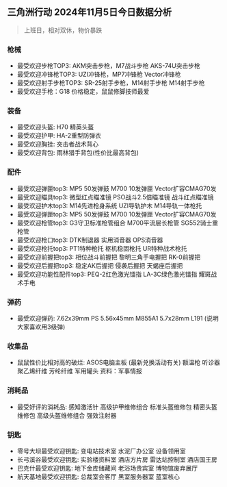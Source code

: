 ﻿## 三角洲行动 2024年11月5日今日数据分析

> 上班日，相对双休，物价暴跌

### 枪械

- 最受欢迎步枪TOP3: AKM突击步枪，M7战斗步枪 AKS-74U突击步枪
- 最受欢迎冲锋枪TOP3: UZI冲锋枪，MP7冲锋枪 Vector冲锋枪
- 最受欢迎射手步枪TOP3: SR-25射手步枪，M14射手步枪 M14射手步枪
- 最受欢迎手枪：G18 价格稳定，鼠鼠修脚技师最爱

### 装备

- 最受欢迎头盔: H70 精英头盔
- 最受欢迎护甲: HA-2重型防弹衣
- 最受欢迎胸挂: 突击者战术背心
- 最受欢迎背包: 雨林猎手背包(性价比最高背包)

### 配件

- 最受欢迎弹匣top3: MP5 50发弹鼓 M700 10发弹匣 Vector扩容CMAG70发
- 最受欢迎瞄具top3: 微型红点瞄准镜 PSO战斗2.5倍瞄准镜 战斗红点瞄准镜
- 最受欢迎护木top3: M14先进枪身系统 UZI导轨护木 M14导轨一体枪托
- 最受欢迎弹匣top3: MP5 50发弹鼓 M700 10发弹匣 Vector扩容CMAG70发
- 最受欢迎枪管top3: G3守卫标准枪管组合 M700平流层长枪管 SG552骑士重枪管
- 最受欢迎枪口top3: DTK制退器 实用消音器 OPS消音器
- 最受欢迎枪托top3: PT1特种枪托 枢机稳固枪托 UR特种战术枪托
- 最受欢迎前握把top3: 相位战斗前握把 黎明三角手电握把 RK-0前握把
- 最受欢迎后握把top3: 稳定AK后握把 侵袭后握把 天蝎座后握把
- 最受欢迎功能性配件top3: PEQ-2红色激光镭指 LA-3C绿色激光镭指 耀斑战术手电

### 弹药

- 最受欢迎弹药: 7.62x39mm PS 5.56x45mm M855A1 5.7x28mm L191 (说明大家喜欢用3级弹)

### 收集品

- 鼠鼠性价比相对高的破烂: ASOS电脑主板 (最新兑换活动有关) 额温枪 听诊器 聚乙烯纤维 芳纶纤维 军用罐头 资料：军事情报

### 消耗品

- 最受好评的消耗品: 感知激活针 高级护甲维修组合 标准头盔维修包 精密头盔维修包 高级头盔维修组合 强效注射器

### 钥匙

- 零号大坝最受欢迎钥匙: 变电站技术室 水泥厂办公室 设备领用室
- 长弓溪谷最受欢迎钥匙: 实验楼资料室 酒店方片房 雷达站控制室 酒店国王房
- 巴克什最受欢迎钥匙: 地下金库储藏间 老浴场贵宾室 博物馆废弃展厅
- 航天基地最受欢迎钥匙: 总裁室会客厅 黑室服务器室 蓝室核心
